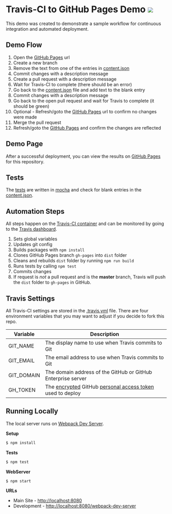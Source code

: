 # Travis-CI to GitHub Pages Demo ![](https://api.travis-ci.org/johnagan/ci-demo.svg)
This demo was created to demonstrate a sample workflow for continuous integration and automated deployment.

## Demo Flow
1. Open the [GitHub Pages](http://johnagan.github.io/ci-demo/) url
2. Create a new branch
3. Remove the text from one of the entries in [content.json](./src/content.json)
4. Commit changes with a description message
5. Create a pull request with a description message
6. Wait for Travis-CI to complete (there should be an error)
7. Go back to the [content.json](./src/content.json) file and add text to the blank entry
8. Commit changes with a description message
9. Go back to the open pull request and wait for Travis to complete (it should be green)
10. Optional - Refresh/goto the [GitHub Pages](http://johnagan.github.io/ci-demo/) url to confirm no changes were made
11. Merge the pull request
12. Refresh/goto the [GitHub Pages](http://johnagan.github.io/ci-demo/) and confirm the changes are reflected

## Demo Page
After a successful deployment, you can view the results on [GitHub Pages](http://johnagan.github.io/ci-demo/) for this repository.

## Tests
The [tests](./test) are written in [mocha](http://mochajs.org/) and check for blank entries in the [content.json](./src/content.json).

## Automation Steps
All steps happen on the [Travis-CI container](http://docs.travis-ci.com/user/workers/container-based-infrastructure/) and can be monitored by going to the [Travis dashboard](https://travis-ci.org/repositories).

1. Sets global variables
2. Updates git config
3. Builds packages with ```npm install```
4. Clones GitHub Pages branch ```gh-pages``` into ```dist``` folder
5. Cleans and rebuilds ```dist``` folder by running ```npm run build```
6. Runs tests by calling ```npm test```
7. Commits changes
8. If request is *not* a pull request and is the **master** branch, Travis will push the ```dist``` folder to ```gh-pages``` in GitHub.

## Travis Settings
All Travis-CI settings are stored in the [.travis.yml](./.travis.yml) file. There are four environment variables that you may want to adjust if you decide to fork this repo.

Variable      | Description
------------- | ------------
GIT_NAME      | The display name to use when Travis commits to Git
GIT_EMAIL     | The email address to use when Travis commits to Git
GIT_DOMAIN    | The domain address of the GitHub or GitHub Enterprise server
GH_TOKEN      | The [encrypted](http://docs.travis-ci.com/user/encryption-keys/) GitHub [personal access token](https://github.com/settings/applications) used to deploy

## Running Locally
The local server runs on [Webpack Dev Server](http://webpack.github.io/docs/webpack-dev-server.html).

**Setup**
```bash
$ npm install
```

**Tests**
```bash
$ npm test
```
**WebServer**
```bash
$ npm start
```
**URLs**
* Main Site - [http://localhost:8080](http://localhost:8080)
* Development - [http://localhost:8080/webpack-dev-server](http://localhost:8080/webpack-dev-server)
